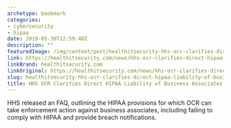 ```yaml
---
archetype: bookmark
categories:
- cybersecurity
- hipaa
date: 2019-05-30T12:59:40Z
description: ""
featuredImage: /img/content/post/healthitsecurity-hhs-ocr-clarifies-direct-hipaa-liability-of-business-associates.png
link: https://healthitsecurity.com/news/hhs-ocr-clarifies-direct-hipaa-liability-of-business-associates
linkBrand: healthitsecurity.com
linkOriginal: https://healthitsecurity.com/news/hhs-ocr-clarifies-direct-hipaa-liability-of-business-associates
slug: healthitsecurity-hhs-ocr-clarifies-direct-hipaa-liability-of-business-associates
title: HHS OCR Clarifies Direct HIPAA Liability of Business Associates
---
```

HHS released an FAQ, outlining the HIPAA provisions for which OCR can take enforcement action against business associates, including failing to comply with HIPAA and provide breach notifications.